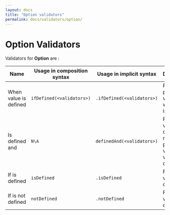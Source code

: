 ```yaml
---
layout: docs
title: "Option validators"
permalink: docs/validators/option/
---
```

# Option Validators

Validators for **Option** are :

| **Name**              | **Usage in composition syntax** | **Usage in implicit syntax** | **Description**                                                                    | **Error codes**  |
|-----------------------|---------------------------------|------------------------------|------------------------------------------------------------------------------------|------------------|
| When value is defined | `ifDefined(<validators>)`       | `.ifDefined(<validators>)`   | Runs passed to it validators when value is defined                                 | `N\A`            |
| Is defined and        | `N\A`                           | `definedAnd(<validators>)`   | Fails if value is not defined and runs passed to it validators if value is defined | `empty_field`    |
| If is defined         | `isDefined`                     | `.isDefined`                 | Fails if value is not defined                                                      | `empty_field`    |
| If is not defined     | `notDefined`                    | `.notDefined`                | Fails if value is defined                                                          | `empty_expected` |
